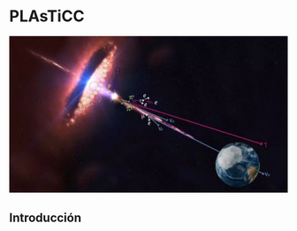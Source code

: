 # PLAsTiCC

![](./img/banner.jpg)

## Introducción 


<!-- El ojo humano ha sido el árbitro de la clasificación de las fuentes astronómicas en el cielo nocturno durante cientos de años. Pero una nueva instalación, el Gran telescopio sinóptico (LSST), está a punto de revolucionar el campo, descubriendo de 10 a 100 veces más fuentes astronómicas que varían en el cielo nocturno de lo que jamás hayamos conocido. ¡Algunas de estas fuentes serán completamente sin precedentes! -->